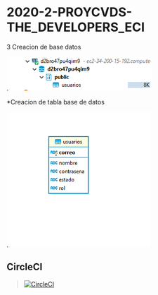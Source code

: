 # 2020-2-PROYCVDS-THE_DEVELOPERS_ECI





3 Creacion de base datos

.![panel de control](https://github.com/PaulaSanchez810/2020-2-PROYCVDS-THE_DEVELOPERS_ECI/blob/main/Imagenes/MicrosoftTeams-image%20(1).png)

*Creacion de tabla base de datos

.![panel de control](https://github.com/PaulaSanchez810/2020-2-PROYCVDS-THE_DEVELOPERS_ECI/blob/main/Imagenes/MicrosoftTeams-image%20(2).png)


## CircleCI
>[![CircleCI](https://circleci.com/gh/The-Developers-Eci/2020-2-PROYCVDS-THE_DEVELOPERS_ECI.svg?style=svg)](https://app.circleci.com/pipelines/github/The-Developers-Eci/2020-2-PROYCVDS-THE_DEVELOPERS_ECI)
